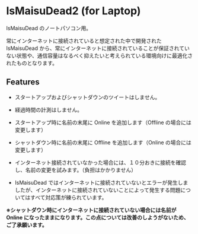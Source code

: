 ﻿# IsMaisuDead2 (for Laptop)

IsMaisuDead のノートパソコン用。

常にインターネットに接続されていると想定された中で開発された IsMaisuDead から、常にインターネットに接続されていることが保証されていない状態や、通信容量はなるべく抑えたいと考えられている環境向けに最適化されたものとなります。

## Features

- スタートアップおよびシャットダウンのツイートはしません。

- 経過時間の計測はしません。

- スタートアップ時に名前の末尾に Online を追加します（Offline の場合には変更します）

- シャットダウン時に名前の末尾に Offline を追加します（Online の場合には変更します）

- インターネット接続されていなかった場合には、１０分おきに接続を確認し、名前の変更を試みます。（負担はかかりません）

- IsMaisuDead ではインターネットに接続されていないとエラーが発生しましたが、インターネットに接続されていないことによって発生する問題についてはすべて対応策が練られています。

**※シャットダウン時にインターネットに接続されていない場合には名前が Online になったままになります。この点については改善のしようがないため、ご了承願います。**